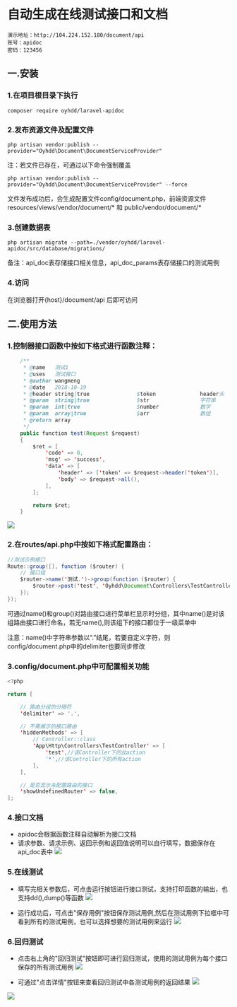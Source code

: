 # 自动生成在线测试接口和文档
```
演示地址：http://104.224.152.180/document/api
账号：apidoc
密码：123456
```

## 一.安装

### 1.在项目根目录下执行

```
composer require oyhdd/laravel-apidoc
```

### 2.发布资源文件及配置文件

```
php artisan vendor:publish --provider="Oyhdd\Document\DocumentServiceProvider"
```
注：若文件已存在，可通过以下命令强制覆盖

```
php artisan vendor:publish --provider="Oyhdd\Document\DocumentServiceProvider" --force
```

文件发布成功后，会生成配置文件config/document.php，前端资源文件resources/views/vendor/document/* 和 public/vendor/document/*

### 3.创建数据表
```
php artisan migrate --path=./vendor/oyhdd/laravel-apidoc/src/database/migrations/

```

备注：api_doc表存储接口相关信息，api_doc_params表存储接口的测试用例

### 4.访问
在浏览器打开{host}/document/api 后即可访问

## 二.使用方法
### 1.控制器接口函数中按如下格式进行函数注释：

```java
    /**
     * @name   测试1
     * @uses   测试接口
     * @author wangmeng
     * @date   2018-10-19
     * @header string|true               $token              header头
     * @param  string|true               $str                字符串
     * @param  int|true                  $number             数字
     * @param  array|true                $arr                数组
     * @return array
     */
    public function test(Request $request)
    {
        $ret = [
            'code' => 0,
            'msg' => 'success',
            'data' => [
                'header' => ['token' => $request->header('token')],
                'body' => $request->all(),
            ],
        ];

        return $ret;
    }
```
![](resource/pic1.png)
### 2.在routes/api.php中按如下格式配置路由：

```java
//测试示例接口
Route::group([], function ($router) {
    // 接口组
    $router->name('测试.')->group(function ($router) {
        $router->post('test', 'Oyhdd\Document\Controllers\TestController@test');
    });
});
```

可通过name()和group()对路由接口进行菜单栏显示时分组，其中name()是对该组路由接口进行命名，若无name(),则该组下的接口都位于一级菜单中

注意：name()中字符串参数以“.”结尾，若要自定义字符，则config/document.php中的delimiter也要同步修改

### 3.config/document.php中可配置相关功能

```java
<?php

return [

    // 路由分组的分隔符
    'delimiter' => '.',

    // 不需展示的接口路由
    'hiddenMethods' => [
        // Controller::class
        'App\Http\Controllers\TestController' => [
            'test',//该Controller下的此action
            '*',//该Controller下的所有action
        ],
    ],

    // 是否显示未配置路由的接口
    'showUndefinedRouter' => false,
];
```

### 4.接口文档
- apidoc会根据函数注释自动解析为接口文档
- 请求参数、请求示例、返回示例和返回值说明可以自行填写，数据保存在api_doc表中
![](resource/pic2.png)

### 5.在线测试
- 填写完相关参数后，可点击运行按钮进行接口测试，支持打印函数的输出，也支持dd(),dump()等函数
![](resource/pic3.png)

- 运行成功后，可点击"保存用例"按钮保存测试用例,然后在测试用例下拉框中可看到所有的测试用例，也可以选择想要的测试用例来运行
![](resource/pic4.png)

### 6.回归测试
- 点击右上角的"回归测试"按钮即可进行回归测试，使用的测试用例为每个接口保存的所有测试用例
![](resource/pic5.png)

- 可通过"点击详情"按钮来查看回归测试中各测试用例的返回结果
![](resource/pic6.png)

![](resource/pic7.png)
